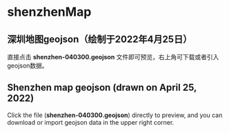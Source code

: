 # shenzhenMap

## 深圳地图geojson（绘制于2022年4月25日）

直接点击 **shenzhen-040300.geojson** 文件即可预览，右上角可下载或者引入geojson数据。

## Shenzhen map geojson (drawn on April 25, 2022)
Click the file (**shenzhen-040300.geojson**) directly to preview, and you can download or import geojson data in the upper right corner.
